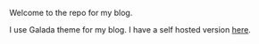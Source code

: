 Welcome to the repo for my blog.

I use Galada theme for my blog. I have a self hosted version [here](https://blog.jwhite.network).

